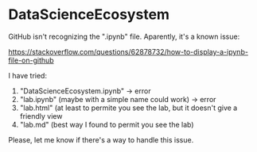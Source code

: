 # DataScienceEcosystem

GitHub isn't recognizing the ".ipynb" file. Aparently, it's a known issue:

https://stackoverflow.com/questions/62878732/how-to-display-a-ipynb-file-on-github

I have tried:
1. "DataScienceEcosystem.ipynb" -> error
2. "lab.ipynb" (maybe with a simple name could work) -> error
3. "lab.html" (at least to permite you see the lab, but it doesn't give a friendly view
4. "lab.md" (best way I found to permit you see the lab)

Please, let me know if there's a way to handle this issue.
